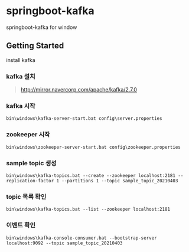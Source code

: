 # springboot-kafka
springboot-kafka for window 
## Getting Started 
install kafka
###  kafka 설치
> http://mirror.navercorp.com/apache/kafka/2.7.0
### kafka 시작
```
bin\windows\kafka-server-start.bat config\server.properties
```
### zookeeper 시작
```
bin\windows\zookeeper-server-start.bat config\zookeeper.properties
```
### sample topic 생성
```
bin\windows\kafka-topics.bat --create --zookeeper localhost:2181 --replication-factor 1 --partitions 1 --topic sample_topic_20210403
```
### topic 목록 확인
```
bin\windows\kafka-topics.bat --list --zookeeper localhost:2181
```
### 이벤트 확인
```
bin\windows\kafka-console-consumer.bat --bootstrap-server localhost:9092 --topic sample_topic_20210403
```
